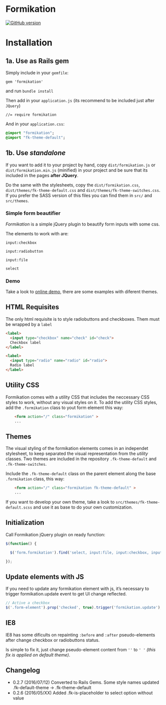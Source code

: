 # Formikation

[![GitHub version](https://badge.fury.io/gh/vortizhe%2Fformikation.svg)](https://badge.fury.io/gh/vortizhe%2Fformikation)

# Installation

## 1a. Use as Rails gem

Simply include in your `gemfile`:  
```
gem 'formikation'
```

and run `bundle install`

Then add in your `application.js` (its recommend to be included just after `JQuery`)  
```
//= require formikation
```

And in your `application.css`:  
```sass
@import "formikation";
@import "fk-theme-default";
```

## 1b. Use _standalone_

If you want to add it to your project by hand, copy `dist/formikation.js` or `dist/formikation.min.js` (minified) in your project and be sure that its included in the pages **after JQuery**.

Do the same with the stylesheets, copy the `dist/formikation.css`, `dist/themes/fk-theme-default.css` and `dist/themes/fk-theme-switches.css`. If you prefer the SASS version of this files you can find them in `src/` and `src/themes`.

### Simple form beautifier

*Formikation* is a simple jQuery plugin to beautify form inputs with some css.

The elements to work with are:

`input:checkbox`

`input:radiobutton`

`input:file`

`select`

### Demo

Take a look to [online demo](http://vortizhe.me/formikation/examples.html), there are some examples with diferent themes.

## HTML Requisites

The only html requisite is to style radiobuttons and checkboxes. Them must be wrapped by a `label`

```html
<label>
  <input type="checkbox" name="check" id="check">
  Checkbox label
</label>

<label>
  <input type="radio" name="radio" id="radio">
  Radio label
</label>
```

## Utility CSS

Formikation comes with a utility CSS that includes the neccessary CSS styles to work, without any visual styles on it. To add the utility CSS styles, add the `.formikation` class to yout form element this way:

```html
    <form action="/" class="formikation" >
    ...
```

## Themes

The visual styling of the formikation elements comes in an independet stylesheet, to keep separated the visual representation from the _utility_ classes. Two themes are included in the repository `.fk-theme-default` and `.fk-theme-switches`.

Include the `.fk-theme-default` class on the parent element along the base `.formikation` class, this way:

```html
    <form action="/" class="formikation fk-theme-default" >
    ...
```

If you want to develop your own theme, take a look to `src/themes/fk-theme-default.scss` and use it as base to do your own customization.


## Initialization

Call Formikation jQuery plugin on ready function:

```js
$(function() {

  $('form.formikation').find('select, input:file, input:checkbox, input:radio').formikation();

});
```

## Update elements with JS

If you need to update any formikation element with js, it’s necessary to trigger formikation.update event to get UI change reflected.
```js
// Active a checkbox
$('.form-element').prop('checked', true).trigger('formikation.update');
```

## IE8

IE8 has some dificults on repainting `:before` and `:after` pseudo-elements after change checkbox or radiobuttons status.

Is simple to fix it, just change pseudo-element content from `''` to `' '` _(this fix is applied on default theme)_.

## Changelog

* 0.2.7 (2016/07/12) Converted to Rails Gems. Some style names updated .fk-default-theme -> .fk-theme-default
* 0.2.6 (2016/05/XX) Added .fk-is-placeholder to select option without value
